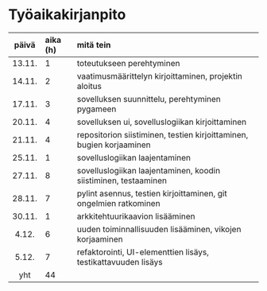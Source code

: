 # Työaikakirjanpito
| päivä | aika (h) | mitä tein  |
| :----:|:-----| :-----|
| 13.11. | 1    | toteutukseen perehtyminen |
| 14.11. | 2    | vaatimusmäärittelyn kirjoittaminen, projektin aloitus |
| 17.11. | 3    | sovelluksen suunnittelu, perehtyminen pygameen |
| 20.11. | 4    | sovelluksen ui, sovelluslogiikan kirjoittaminen |
| 21.11. | 4    | repositorion siistiminen, testien kirjoittaminen, bugien korjaaminen |
| 25.11. | 1    | sovelluslogiikan laajentaminen |
| 27.11. | 8    | sovelluslogiikan laajentaminen, koodin siistiminen, testaaminen |
| 28.11. | 7    | pylint asennus, testien kirjoittaminen, git ongelmien ratkominen |
| 30.11. | 1    | arkkitehtuurikaavion lisääminen|
| 4.12. | 6    | uuden toiminnallisuuden lisääminen, vikojen korjaaminen|
| 5.12. | 7    |refaktorointi, UI-elementtien lisäys, testikattavuuden lisäys|
| yht | 44    | 
